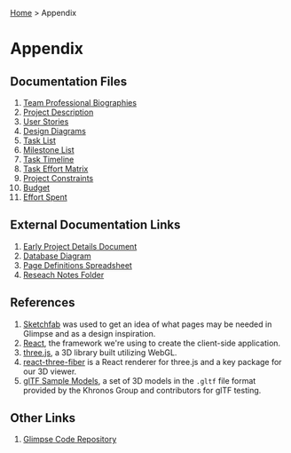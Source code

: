 [Home](../README.md) > Appendix

# Appendix

## Documentation Files

1. [Team Professional Biographies](Team-Biographies.md)
1. [Project Description](Project-Description.md)
1. [User Stories](User-Stories.md)
1. [Design Diagrams](design-diagrams/Design-Diagrams.md)
1. [Task List](Task-List.md)
1. [Milestone List](Milestone-List.md)
1. [Task Timeline](Task-Timeline.md)
1. [Task Effort Matrix](Task-Effort-Matrix.md)
1. [Project Constraints](Project-Constraints.md)
1. [Budget](Budget.md)
1. [Effort Spent](Effort-Spent.md)

## External Documentation Links

1. [Early Project Details Document](https://docs.google.com/document/d/1zn5F7s7Ch2J6LE-SRYIx_iYI7xtSQmEAt1h4RaVPx8c/edit?usp=sharing)
1. [Database Diagram](https://drive.google.com/file/d/1RcvBB_tnywdrAm8lo2-Hxyv16jNdKetU/view?usp=sharing)
1. [Page Definitions Spreadsheet](https://docs.google.com/spreadsheets/d/1zJKq6CoxyPwxU8q6GDpW00I0Z1i6uN8052aoxb7JpRw/edit?usp=sharing)
1. [Reseach Notes Folder](https://drive.google.com/drive/folders/1VwPi0_pDwn6I9ePt5BnKrkSr3C6eBBB-?usp=sharing)

## References

1. [Sketchfab](https://sketchfab.com) was used to get an idea of what pages may be needed in Glimpse and as a design inspiration.
1. [React](https://reactjs.org), the framework we're using to create the client-side application.
1. [three.js](https://threejs.org), a 3D library built utilizing WebGL.
1. [react-three-fiber](https://github.com/pmndrs/react-three-fiber) is a React renderer for three.js and a key package for our 3D viewer.
1. [glTF Sample Models](https://github.com/KhronosGroup/glTF-Sample-Models), a set of 3D models in the `.gltf` file format provided by the Khronos Group and contributors for glTF testing.

## Other Links

1. [Glimpse Code Repository](https://github.com/poolejosh/Glimpse)